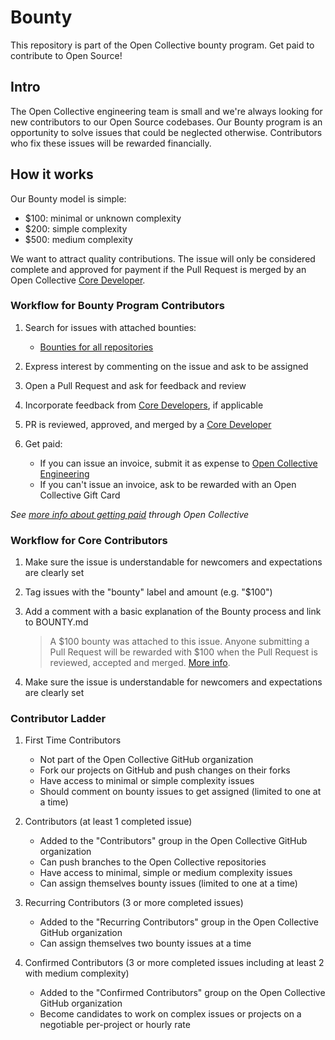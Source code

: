 # Bounty

This repository is part of the Open Collective bounty program. Get paid to contribute to Open Source!

## Intro

The Open Collective engineering team is small and we're always looking for new contributors to our Open Source codebases. Our Bounty program is an opportunity to solve issues that could be neglected otherwise. Contributors who fix these issues will be rewarded financially.

## How it works

Our Bounty model is simple:

- \$100: minimal or unknown complexity
- \$200: simple complexity
- \$500: medium complexity

We want to attract quality contributions. The issue will only be considered complete and approved for payment if the Pull Request is merged by an Open Collective [Core Developer](https://github.com/orgs/opencollective/teams/core-developers).

### Workflow for Bounty Program Contributors

1. Search for issues with attached bounties:

   - [Bounties for all repositories](https://github.com/opencollective/opencollective/issues?utf8=%E2%9C%93&q=is%3Aissue+is%3Aopen+label%3Abounty)

2. Express interest by commenting on the issue and ask to be assigned

3. Open a Pull Request and ask for feedback and review

4. Incorporate feedback from [Core Developers](https://github.com/orgs/opencollective/teams/core-developers), if applicable

5. PR is reviewed, approved, and merged by a [Core Developer](https://github.com/orgs/opencollective/teams/core-developers)

6. Get paid:
   - If you can issue an invoice, submit it as expense to [Open Collective Engineering](https://opencollective.com/engineering)
   - If you can't issue an invoice, ask to be rewarded with an Open Collective Gift Card

_See [more info about getting paid](https://docs.opencollective.com/help/expenses) through Open Collective_

### Workflow for Core Contributors

1. Make sure the issue is understandable for newcomers and expectations are clearly set

2. Tag issues with the "bounty" label and amount (e.g. "\$100")

3. Add a comment with a basic explanation of the Bounty process and link to BOUNTY.md

   > A $100 bounty was attached to this issue. Anyone submitting a Pull Request will be rewarded with $100 when the Pull Request is reviewed, accepted and merged. [More info](BOUNTY.md).

4. Make sure the issue is understandable for newcomers and expectations are clearly set

### Contributor Ladder

1. First Time Contributors

   - Not part of the Open Collective GitHub organization
   - Fork our projects on GitHub and push changes on their forks
   - Have access to minimal or simple complexity issues
   - Should comment on bounty issues to get assigned (limited to one at a time)

2. Contributors (at least 1 completed issue)

   - Added to the "Contributors" group in the Open Collective GitHub organization
   - Can push branches to the Open Collective repositories
   - Have access to minimal, simple or medium complexity issues
   - Can assign themselves bounty issues (limited to one at a time)

3. Recurring Contributors (3 or more completed issues)

   - Added to the "Recurring Contributors" group in the Open Collective GitHub organization
   - Can assign themselves two bounty issues at a time

4. Confirmed Contributors (3 or more completed issues including at least 2 with medium complexity)

   - Added to the "Confirmed Contributors" group on the Open Collective GitHub organization
   - Become candidates to work on complex issues or projects on a negotiable per-project or hourly rate
